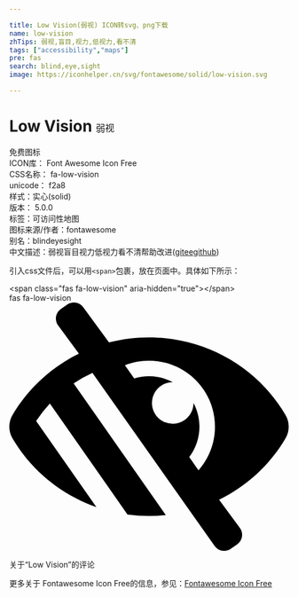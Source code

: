 ```yaml
---

title: Low Vision(弱视) ICON转svg、png下载
name: low-vision
zhTips: 弱视,盲目,视力,低视力,看不清
tags: ["accessibility","maps"]
pre: fas
search: blind,eye,sight
image: https://iconhelper.cn/svg/fontawesome/solid/low-vision.svg

---
```


# Low Vision  <small style="font-size: 60%;font-weight: 100">弱视</small>


<div class="detail-page">
<p>
<span><span class="badge-success badge">免费图标</span> </span>
<br/>
<span>
ICON库：
<span class="badge-secondary badge">Font Awesome Icon Free</span> 
</span>
<br/>
<span>
CSS名称：
<span class="badge-secondary badge">fa-low-vision</span> 
</span>
<br/>
<span>
unicode：
<span class="badge-secondary badge">f2a8</span> 
<copy-btn content='f2a8' btn-title=""></copy-btn>
<copy-btn :content='String.fromCodePoint(parseInt("f2a8", 16))' btn-title="复制U"></copy-btn>
</span><br/><span>样式：<span class="badge-light badge">实心(solid)</span></span>
<br/>
<span>
版本：
<span class="badge-secondary badge">5.0.0</span> 
</span><br/><span>标签：<span class="badge-light badge"><router-link to="/tags/accessibility.html">可访问性</router-link></span><span class="badge-light badge"><router-link to="/tags/maps.html">地图</router-link></span></span>
<br/>
<span>图标来源/作者：<span class="badge-light badge">fontawesome</span></span> 
<br/>
<span>别名：<span class="badge-light badge">blind</span><span class="badge-light badge">eye</span><span class="badge-light badge">sight</span></span><br/><span class="zh-detail">中文描述：<span class="badge-primary badge">弱视</span><span class="badge-primary badge">盲目</span><span class="badge-primary badge">视力</span><span class="badge-primary badge">低视力</span><span class="badge-primary badge">看不清</span><span class="help-link"><span>帮助改进</span>(<a href="https://gitee.com/liuwave/icon-helper/edit/master/json/fontawesome/solid/low-vision.json" target="_blank" rel="noopener noreferrer">gitee</a><a href="https://github.com/liuwave/icon-helper/edit/master/json/fontawesome/solid/low-vision.json" target="_blank" rel="noopener noreferrer">github</a></span>)</span><br/>
</p>
</div>
<div class="alert alert-dark">
  <i class="fas fa-low-vision fa-xs"></i>
  <i class="fas fa-low-vision fa-sm"></i>
  <i class="fas fa-low-vision fa-lg"></i>
  <i class="fas fa-low-vision fa-2x"></i>
  <i class="fas fa-low-vision fa-3x"></i>
  <i class="fas fa-low-vision fa-5x"></i>
  <i class="fas fa-low-vision fa-7x"></i>
</div>
<div>
  <p>引入css文件后，可以用<code>&lt;span&gt;</code>包裹，放在页面中。具体如下所示：    
  </p>
  <div class="alert alert-primary" style="font-size: 14px">
    &lt;span class="fas fa-low-vision" aria-hidden="true"&gt;&lt;/span&gt;
    <copy-btn content='<span class="fas fa-low-vision" aria-hidden="true"></span>'></copy-btn>
  </div>
  <div class="alert alert-secondary">
    <i class="fas fa-low-vision"
    style="font-size: 24px"
    aria-hidden="true"></i> fas fa-low-vision
    <copy-btn content="fas fa-low-vision" btn-title="复制图标名称"></copy-btn>
  </div>
</div>
<div id="svg" class="svg-wrap">
<svg xmlns="http://www.w3.org/2000/svg" viewBox="0 0 576 512"><path d="M569.344 231.631C512.96 135.949 407.81 72 288 72c-28.468 0-56.102 3.619-82.451 10.409L152.778 10.24c-7.601-10.858-22.564-13.5-33.423-5.9l-13.114 9.178c-10.86 7.601-13.502 22.566-5.9 33.426l43.131 58.395C89.449 131.73 40.228 174.683 6.682 231.581c-.01.017-.023.033-.034.05-8.765 14.875-8.964 33.528 0 48.739 38.5 65.332 99.742 115.862 172.859 141.349L55.316 244.302A272.194 272.194 0 0 1 83.61 208.39l119.4 170.58h.01l40.63 58.04a330.055 330.055 0 0 0 78.94 1.17l-189.98-271.4a277.628 277.628 0 0 1 38.777-21.563l251.836 356.544c7.601 10.858 22.564 13.499 33.423 5.9l13.114-9.178c10.86-7.601 13.502-22.567 5.9-33.426l-43.12-58.377-.007-.009c57.161-27.978 104.835-72.04 136.81-126.301a47.938 47.938 0 0 0 .001-48.739zM390.026 345.94l-19.066-27.23c24.682-32.567 27.711-76.353 8.8-111.68v.03c0 23.65-19.17 42.82-42.82 42.82-23.828 0-42.82-19.349-42.82-42.82 0-23.65 19.17-42.82 42.82-42.82h.03c-24.75-13.249-53.522-15.643-79.51-7.68l-19.068-27.237C253.758 123.306 270.488 120 288 120c75.162 0 136 60.826 136 136 0 34.504-12.833 65.975-33.974 89.94z"/></svg>
</div>
<detail full-name='fa-low-vision'></detail>

<Vssue title="关于“Low Vision”的评论" >关于“Low Vision”的评论</Vssue>
    
<div><p>更多关于  Fontawesome Icon Free的信息，参见：<a target="_blank" href="https://iconhelper.cn/fontawesome.html">Fontawesome Icon Free</a>
</p></div>
